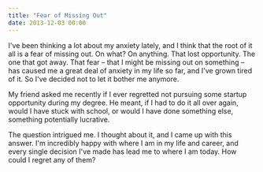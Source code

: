 ```yaml
---
title: "Fear of Missing Out"
date: 2013-12-03 00:00
---
```


<import><p>I've been thinking a lot about my anxiety lately, and I think that the root of it all is a fear of missing out. On what? On anything. That lost opportunity. The one that got away. That fear – that I might be missing out on something – has caused me a great deal of anxiety in my life so far, and I've grown tired of it. So I've decided not to let it bother me anymore.  </p>

<p>My friend asked me recently if I ever regretted not pursuing some startup opportunity during my degree. He meant, if I had to do it all over again, would I have stuck with school, or would I have done something else, something potentially lucrative. </p>

<p>The question intrigued me. I thought about it, and I came up with this answer. I'm incredibly happy with where I am in my life and career, and every single decision I've made has lead me to where I am today. How could I regret any of them? </p></import>

<!-- more -->


